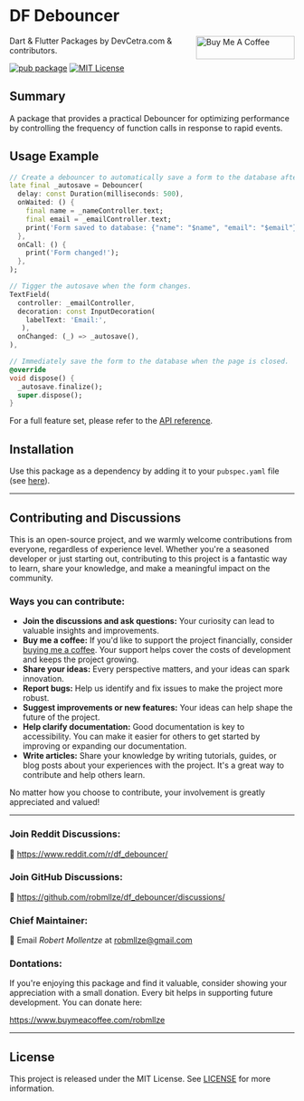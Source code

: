 # DF Debouncer

<a href="https://www.buymeacoffee.com/robmllze" target="_blank"><img align="right" src="https://cdn.buymeacoffee.com/buttons/default-orange.png" alt="Buy Me A Coffee" height="41" width="174"></a>

Dart & Flutter Packages by DevCetra.com & contributors.

[![pub package](https://img.shields.io/pub/v/df_debouncer.svg)](https://pub.dev/packages/df_debouncer)
[![MIT License](https://img.shields.io/badge/License-MIT-blue.svg)](https://raw.githubusercontent.com/robmllze/df_debouncer/main/LICENSE)

## Summary

A package that provides a practical Debouncer for optimizing performance by controlling the frequency of function calls in response to rapid events.

## Usage Example

```dart
// Create a debouncer to automatically save a form to the database after some delay.
late final _autosave = Debouncer(
  delay: const Duration(milliseconds: 500),
  onWaited: () {
    final name = _nameController.text;
    final email = _emailController.text;
    print('Form saved to database: {"name": "$name", "email": "$email"}');
  },
  onCall: () {
    print('Form changed!');
  },
);

// Tigger the autosave when the form changes.
TextField(
  controller: _emailController,
  decoration: const InputDecoration(
    labelText: 'Email:',
   ),
  onChanged: (_) => _autosave(),
),

// Immediately save the form to the database when the page is closed.
@override
void dispose() {
  _autosave.finalize();
  super.dispose();
}
```

For a full feature set, please refer to the [API reference](https://pub.dev/documentation/df_debouncer/).

## Installation

Use this package as a dependency by adding it to your `pubspec.yaml` file (see [here](https://pub.dev/packages/df_debouncer/install)).

---

## Contributing and Discussions

This is an open-source project, and we warmly welcome contributions from everyone, regardless of experience level. Whether you're a seasoned developer or just starting out, contributing to this project is a fantastic way to learn, share your knowledge, and make a meaningful impact on the community.

### Ways you can contribute:

- **Join the discussions and ask questions:** Your curiosity can lead to valuable insights and improvements.
- **Buy me a coffee:** If you'd like to support the project financially, consider [buying me a coffee](https://www.buymeacoffee.com/robmllze). Your support helps cover the costs of development and keeps the project growing.
- **Share your ideas:** Every perspective matters, and your ideas can spark innovation.
- **Report bugs:** Help us identify and fix issues to make the project more robust.
- **Suggest improvements or new features:** Your ideas can help shape the future of the project.
- **Help clarify documentation:** Good documentation is key to accessibility. You can make it easier for others to get started by improving or expanding our documentation.
- **Write articles:** Share your knowledge by writing tutorials, guides, or blog posts about your experiences with the project. It's a great way to contribute and help others learn.

No matter how you choose to contribute, your involvement is greatly appreciated and valued!

---

### Join Reddit Discussions:

💬 https://www.reddit.com/r/df_debouncer/

### Join GitHub Discussions:

💬 https://github.com/robmllze/df_debouncer/discussions/

### Chief Maintainer:

📧 Email _Robert Mollentze_ at robmllze@gmail.com

### Dontations:

If you're enjoying this package and find it valuable, consider showing your appreciation with a small donation. Every bit helps in supporting future development. You can donate here:

https://www.buymeacoffee.com/robmllze

---

## License

This project is released under the MIT License. See [LICENSE](https://raw.githubusercontent.com/robmllze/df_debouncer/main/LICENSE) for more information.

